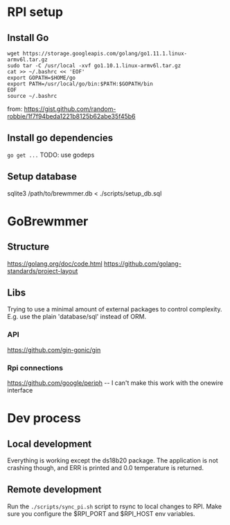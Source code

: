 # RPI setup
## Install Go
```
wget https://storage.googleapis.com/golang/go1.11.1.linux-armv6l.tar.gz
sudo tar -C /usr/local -xvf go1.10.1.linux-armv6l.tar.gz
cat >> ~/.bashrc << 'EOF'
export GOPATH=$HOME/go
export PATH=/usr/local/go/bin:$PATH:$GOPATH/bin
EOF
source ~/.bashrc

```
from: https://gist.github.com/random-robbie/1f7f94beda1221b8125b62abe35f45b6

## Install go dependencies
`go get ...`
TODO: use godeps

## Setup database
sqlite3 /path/to/brewmmer.db < ./scripts/setup_db.sql

# GoBrewmmer

## Structure
https://golang.org/doc/code.html
https://github.com/golang-standards/project-layout

## Libs
Trying to use a minimal amount of external packages to control complexity. E.g. use the plain 'database/sql' instead of ORM.

### API
https://github.com/gin-gonic/gin

### Rpi connections
https://github.com/google/periph
-- I can't make this work with the onewire interface

# Dev process

## Local development
Everything is working except the ds18b20 package. The application is not crashing though, and ERR is printed and 0.0 temperature is returned.

## Remote development
Run the `./scripts/sync_pi.sh` script to rsync to local changes to RPI. Make sure you configure the $RPI_PORT and $RPI_HOST env variables.
